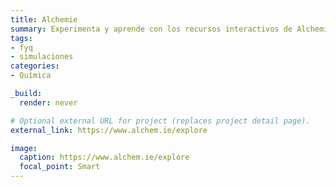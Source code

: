 ```yaml
---
title: Alchemie
summary: Experimenta y aprende con los recursos interactivos de Alchemie.
tags:
- fyq
- simulaciones
categories:
- Química

_build:
  render: never

# Optional external URL for project (replaces project detail page).
external_link: https://www.alchem.ie/explore

image:
  caption: https://www.alchem.ie/explore
  focal_point: Smart
---
```

